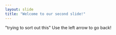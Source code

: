 ```yaml
---
layout: slide
title: "Welcome to our second slide!"
---
```

"trying to sort out this"
Use the left arrow to go back!
